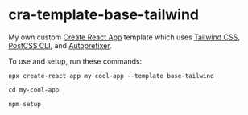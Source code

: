 # cra-template-base-tailwind

My own custom [Create React App](https://github.com/facebook/create-react-app) template which uses [Tailwind CSS](https://www.npmjs.com/package/tailwindcss), [PostCSS CLI](https://www.npmjs.com/package/postcss-cli), and [Autoprefixer](https://www.npmjs.com/package/autoprefixer).

To use and setup, run these commands:

    npx create-react-app my-cool-app --template base-tailwind
    
    cd my-cool-app

    npm setup

